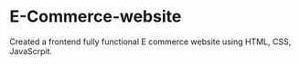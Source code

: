 # E-Commerce-website
Created a frontend fully functional E commerce website using HTML, CSS, JavaScrpit.
